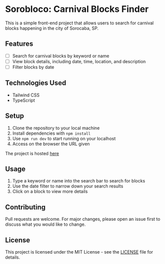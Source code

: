 # Sorobloco: Carnival Blocks Finder

This is a simple front-end project that allows users to search for carnival blocks happening in the city of Sorocaba, SP.

## Features

- [ ]   Search for carnival blocks by keyword or name
- [ ]   View block details, including date, time, location, and description
- [ ]   Filter blocks by date

## Technologies Used

-   Tailwind CSS
-   TypeScript

## Setup

1.  Clone the repository to your local machine
2.  Install dependencies with ```npm install```
3.  Use ```npm run dev``` to start running on your localhost
4.  Access on the browser the URL given

The project is hosted [here](https://sorobloco.netlify.app/)

## Usage

1.  Type a keyword or name into the search bar to search for blocks
2.  Use the date filter to narrow down your search results
3.  Click on a block to view more details

## Contributing

Pull requests are welcome. For major changes, please open an issue first to discuss what you would like to change.

## License

This project is licensed under the MIT License - see the [LICENSE](https://chat.openai.com/LICENSE) file for details.

